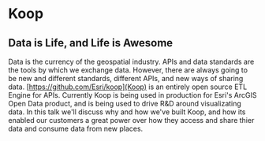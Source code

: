 # Koop 
## Data is Life, and Life is Awesome

Data is the currency of the geospatial industry. APIs and data standards are the tools by which we exchange data. However, there are always going to be new and different standards, different APIs, and new ways of sharing data. [https://github.com/Esri/koop](Koop) is an entirely open source ETL Engine for APIs. Currently Koop is being used in production for Esri's ArcGIS Open Data product, and is being used to drive R&D around visualizating data. In this talk we'll discuss why and how we've built Koop, and how its enabled our customers a great power over how they access and share thier data and consume data from new places.  

